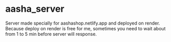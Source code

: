 # aasha_server
Server made specially for aashashop.netlify.app and deployed on render.
Because deploy on render is free for me, sometimes you need to wait about from 1 to 5 min 
before server will response.
